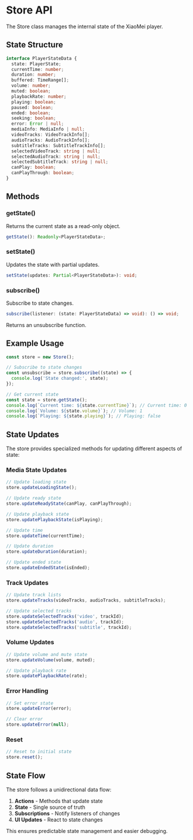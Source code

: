 # Store API

The Store class manages the internal state of the XiaoMei player.

## State Structure

```typescript
interface PlayerStateData {
  state: PlayerState;
  currentTime: number;
  duration: number;
  buffered: TimeRange[];
  volume: number;
  muted: boolean;
  playbackRate: number;
  playing: boolean;
  paused: boolean;
  ended: boolean;
  seeking: boolean;
  error: Error | null;
  mediaInfo: MediaInfo | null;
  videoTracks: VideoTrackInfo[];
  audioTracks: AudioTrackInfo[];
  subtitleTracks: SubtitleTrackInfo[];
  selectedVideoTrack: string | null;
  selectedAudioTrack: string | null;
  selectedSubtitleTrack: string | null;
  canPlay: boolean;
  canPlayThrough: boolean;
}
```

## Methods

### getState()

Returns the current state as a read-only object.

```typescript
getState(): Readonly<PlayerStateData>;
```

### setState()

Updates the state with partial updates.

```typescript
setState(updates: Partial<PlayerStateData>): void;
```

### subscribe()

Subscribe to state changes.

```typescript
subscribe(listener: (state: PlayerStateData) => void): () => void;
```

Returns an unsubscribe function.

## Example Usage

```javascript
const store = new Store();

// Subscribe to state changes
const unsubscribe = store.subscribe((state) => {
  console.log('State changed:', state);
});

// Get current state
const state = store.getState();
console.log(`Current time: ${state.currentTime}`); // Current time: 0
console.log(`Volume: ${state.volume}`); // Volume: 1
console.log(`Playing: ${state.playing}`); // Playing: false
```

## State Updates

The store provides specialized methods for updating different aspects of state:

### Media State Updates

```javascript
// Update loading state
store.updateLoadingState();

// Update ready state
store.updateReadyState(canPlay, canPlayThrough);

// Update playback state
store.updatePlaybackState(isPlaying);

// Update time
store.updateTime(currentTime);

// Update duration
store.updateDuration(duration);

// Update ended state
store.updateEndedState(isEnded);
```

### Track Updates

```javascript
// Update track lists
store.updateTracks(videoTracks, audioTracks, subtitleTracks);

// Update selected tracks
store.updateSelectedTracks('video', trackId);
store.updateSelectedTracks('audio', trackId);
store.updateSelectedTracks('subtitle', trackId);
```

### Volume Updates

```javascript
// Update volume and mute state
store.updateVolume(volume, muted);

// Update playback rate
store.updatePlaybackRate(rate);
```

### Error Handling

```javascript
// Set error state
store.updateError(error);

// Clear error
store.updateError(null);
```

### Reset

```javascript
// Reset to initial state
store.reset();
```

## State Flow

The store follows a unidirectional data flow:

1. **Actions** - Methods that update state
2. **State** - Single source of truth
3. **Subscriptions** - Notify listeners of changes
4. **UI Updates** - React to state changes

This ensures predictable state management and easier debugging.